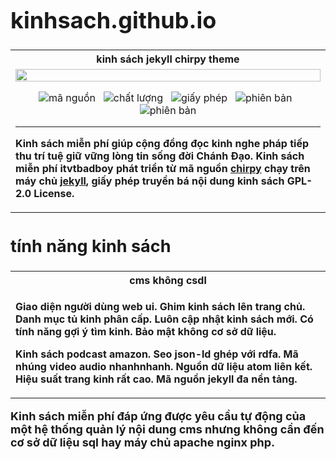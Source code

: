 <div style="font-fanily: Roboto; font-size: 18px; width: 100%;">

<h1>kinhsach.github.io</h1>

<table style="width: 100%;">
<tr><th>kinh sách jekyll chirpy theme</th></tr>
<tr>
<td>
  <img src="https://chirpy-img.netlify.app/commons/devices-mockup.png" width="100%" height="auto" />

  <div align="center">

  ![mã nguồn](https://img.shields.io/github/actions/workflow/status/cotes2020/jekyll-theme-chirpy/ci.yml?logo=github)&nbsp;&nbsp;
  ![chất lượng](https://img.shields.io/codacy/grade/4e556876a3c54d5e8f2d2857c4f43894?logo=codacy)&nbsp;&nbsp;
  ![giấy phép](https://img.shields.io/github/license/cotes2020/jekyll-theme-chirpy?color=goldenrod)&nbsp;&nbsp;
  ![phiên bản](https://img.shields.io/gem/v/jekyll-theme-chirpy?&logo=RubyGems&logoColor=ghostwhite&label=gem&color=orange)&nbsp;&nbsp;
  ![phiên bản](https://img.shields.io/badge/Dev_Containers-Open-deepskyblue?logo=linuxcontainers)

  </div>
  <hr>
  <p><b>Kinh sách miễn phí giúp cộng đồng đọc kinh nghe pháp tiếp thu trí tuệ giữ vững lòng tin sống đời Chánh Đạo. Kinh sách miễn phí itvtbadboy phát triển từ mã nguồn <a href="https://github.com/cotes2020/jekyll-theme-chirpy" title="kinh sách" target="_blank">chirpy</a> chạy trên máy chủ <a href="https://jekyllrb.com/" title="kinh sách" target="_blank">jekyll</a>, giấy phép truyền bá nội dung kinh sách GPL-2.0 License.</b></p>
</td>
</tr>
</table>

## tính năng kinh sách

<table style="width: 100%;">
<tr>
<th style="width: 50%;">cms không csdl</th>
</tr>
<tr>
<td>
  <p><b>Giao diện người dùng web ui. Ghim kinh sách lên trang chủ. Danh mục tủ kinh phân cấp. Luôn cập nhật kinh sách mới. Có tính năng gợi ý tìm kinh. Bảo mật không cơ sở dữ liệu.</b></p>
  <p><b>Kinh sách podcast amazon. Seo json-ld ghép với rdfa. Mã nhúng video audio nhanhnhanh. Nguồn dữ liệu atom liên kết. Hiệu suất trang kinh rất cao. Mã nguồn jekyll đa nền tảng.</b></p>
</td>
</tr>
</table>

<p><b>Kinh sách miễn phí đáp ứng được yêu cầu tự động của một hệ thống quản lý nội dung cms nhưng không cần đến cơ sở dữ liệu sql hay máy chủ apache nginx php.</b></p>

</div>

